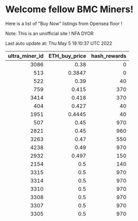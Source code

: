# Welcome fellow BMC Miners!
Here is a list of "Buy Now" listings from Opensea floor !

Note: This is an unofficial site ! NFA DYOR


Last auto update at: Thu May  5 19:10:37 UTC 2022


|   ultra_miner_id |   ETH_buy_price |   hash_rewards |
|-----------------:|----------------:|---------------:|
|             3086 |          0.38   |              0 |
|              513 |          0.3847 |              0 |
|              522 |          0.39   |             40 |
|              759 |          0.415  |            370 |
|             3414 |          0.418  |            370 |
|              404 |          0.427  |             40 |
|             1951 |          0.4445 |             40 |
|              507 |          0.45   |            970 |
|             2821 |          0.45   |            960 |
|             3263 |          0.47   |            550 |
|             4238 |          0.49   |            970 |
|             2932 |          0.497  |            150 |
|             2154 |          0.5    |            140 |
|             3315 |          0.5    |            970 |
|             3314 |          0.5    |            970 |
|             3310 |          0.5    |            970 |
|             3308 |          0.5    |            970 |
|             3307 |          0.5    |            970 |
|             3305 |          0.5    |            970 |
|             3295 |          0.5    |            970 |
|             3298 |          0.5    |            970 |
|             3297 |          0.5    |            970 |
|             3296 |          0.5    |            970 |
|             3326 |          0.5    |            970 |
|             3293 |          0.5    |            970 |
|              980 |          0.5    |            970 |
|             4435 |          0.5    |             20 |
|             2431 |          0.5    |            630 |
|             3393 |          0.5    |            970 |
|             3392 |          0.5    |            970 |
|             3300 |          0.5    |            970 |
|             3327 |          0.5    |            970 |